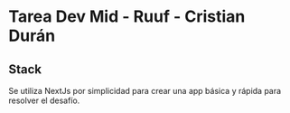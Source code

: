 # Tarea Dev Mid - Ruuf - Cristian Durán

## Stack
Se utiliza NextJs por simplicidad para crear una app básica y rápida para resolver el desafío.

